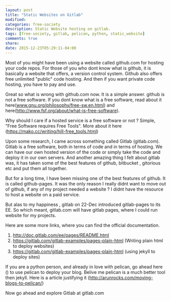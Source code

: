```yaml
---
layout: post
title: "Static Websites on Gitlab"
modified:
categories: free-society
description: Static Website hosting on gitlab.
tags: [free-society, gitlab, pelican, python, static_website]
comments: true
share:
date: 2015-12-23T05:29:11-04:00
---
```


Most of you might have been using a website called github.com for hosting your code repos. For those of you who dont know what is github, it is basically a website that offers, a version control system. Github also offers free unlimited "public" code hosting. And then if you want private code hosting, you have to pay and use.

Great so what is wrong with github.com now.
It is a simple answer. github is not a free software. If you dont know what is a free software, read about it here(www.gnu.org/philosophy/free-sw.en.html) and here(http://www.fsf.org/about/what-is-free-software).

Why should I care if a hosted service is a free software or not ?
Simple, "Free Software requires Free Tools". More about it here (https://mako.cc/writing/hill-free_tools.html)

Upon some research, I came across something called Gitlab (gitlab.com). Gitlab is a free software, both in terms of code and in terms of hosting. We can have our own hosted version of the code or simply take the code and deploy it in our own servers. And another amazing thing I felt about gitlab was, it has taken some of the best features of github, bitbucket , gitorious etc and put them all together.

But for a long time, I have been missing one of the best features of github. It is called github-pages. It was the only reason I really didnt want to move out of github, if any of my project needed a website ? I didnt have the resource to host a website on a paid service. 

But alas to my happiness , gitlab on 22-Dec introduced gitlab-pages to its EE. So which meant, gitlab.com will have gitlab pages, where I could run website for my projects.

Here are some more links, where you can find the official documentation.

1. http://doc.gitlab.com/ee/pages/README.html
2. https://gitlab.com/gitlab-examples/pages-plain-html (Writing plain html to deploy websites)
3. https://gitlab.com/gitlab-examples/pages-plain-html (using jekyll to deploy sites)

If you are a python person, and already in love with pelican, go ahead here () to use pelican to deploy your blog.
Belive me pelican is a much better tool then jekyll. Here is a article justifying it (http://arunrocks.com/moving-blogs-to-pelican/)

Now go ahead and explore Gitlab at gitlab.com